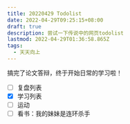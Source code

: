 ```yaml
---
title: 20220429 Todolist
date: 2022-04-29T09:25:15+08:00
draft: true
description: 尝试一下传说中的网页todolist
lastmod: 2022-04-29T01:36:58.865Z
tags:
  - 天天向上
---
```

搞完了论文答辩，终于开始日常的学习啦！
- [ ] 复盘列表
- [x] 学习列表
- [ ] 运动
- [ ] 看书：我的妹妹是连环杀手
